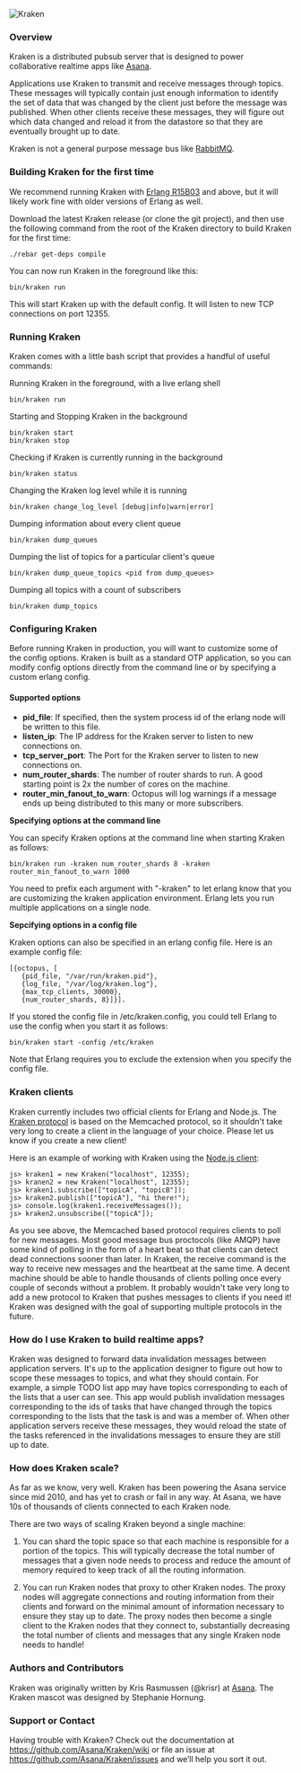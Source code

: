 ![Kraken](https://raw.github.com/Asana/kraken/master/images/kraken_128.png)

### Overview

Kraken is a distributed pubsub server that is designed to power collaborative realtime apps like [Asana](http://www.asana.com).

Applications use Kraken to transmit and receive messages through topics. These messages will typically contain just enough information
to identify the set of data that was changed by the client just before the message was published. When other clients
receive these messages, they will figure out which data changed and reload it from the datastore so that they are eventually brought up to date.

Kraken is not a general purpose message bus like [RabbitMQ](http://www.rabbitmq.com/).

### Building Kraken for the first time

We recommend running Kraken with [Erlang R15B03](http://www.erlang.org/download.html) and above, but it will likely work fine with older versions of Erlang as well.

Download the latest Kraken release (or clone the git project), and then use the following command from the root of the Kraken directory to build Kraken for the first time:

    ./rebar get-deps compile

You can now run Kraken in the foreground like this:

    bin/kraken run

This will start Kraken up with the default config. It will listen to new TCP connections on port 12355.

### Running Kraken

Kraken comes with a little bash script that provides a handful of useful commands:

Running Kraken in the foreground, with a live erlang shell

    bin/kraken run

Starting and Stopping Kraken in the background

    bin/kraken start
    bin/kraken stop

Checking if Kraken is currently running in the background

    bin/kraken status

Changing the Kraken log level while it is running

    bin/kraken change_log_level [debug|info|warn|error]

Dumping information about every client queue

    bin/kraken dump_queues

Dumping the list of topics for a particular client's queue

    bin/kraken dump_queue_topics <pid from dump_queues>

Dumping all topics with a count of subscribers

    bin/kraken dump_topics

### Configuring Kraken

Before running Kraken in production, you will want to customize some of the config options. Kraken is built as a standard OTP application, so you can modify config options directly from the command line or by specifying a custom erlang config.

#### Supported options

* **pid_file**: If specified, then the system process id of the erlang node will be written to this file.
* **listen_ip**: The IP address for the Kraken server to listen to new connections on.
* **tcp_server_port**: The Port for the Kraken server to listen to new connections on.
* **num_router_shards**: The number of router shards to run. A good starting point is 2x the number of cores on the machine.
* **router_min_fanout_to_warn**: Octopus will log warnings if a message ends up being distributed to this many or more subscribers.

**Specifying options at the command line**

You can specify Kraken options at the command line when starting Kraken as follows:

    bin/kraken run -kraken num_router_shards 8 -kraken router_min_fanout_to_warn 1000

You need to prefix each argument with "-kraken" to let erlang know that you are customizing the kraken application environment. Erlang lets you run multiple applications on a single node.

**Sepcifying options in a config file**

Kraken options can also be specified in an erlang config file. Here is an example config file:

    [{octopus, [
       {pid_file, "/var/run/kraken.pid"},
       {log_file, "/var/log/kraken.log"},
       {max_tcp_clients, 30000},
       {num_router_shards, 8}]}].

If you stored the config file in /etc/kraken.config, you could tell Erlang to use the config when you start it as follows:

    bin/kraken start -config /etc/kraken

Note that Erlang requires you to exclude the extension when you specify the config file.

### Kraken clients

Kraken currently includes two official clients for Erlang and Node.js. The [Kraken protocol](https://github.com/Asana/Kraken/blob/master/src/kraken_memcached.erl) is based on the Memcached protocol, so it shouldn't take very long to create a client in the language of your choice. Please let us know if you create a new client!

Here is an example of working with Kraken using the [Node.js client](https://github.com/Asana/kraken-node-client):

    js> kraken1 = new Kraken("localhost", 12355);
    js> kranen2 = new Kraken("localhost", 12355);
    js> kraken1.subscribe(["topicA", "topicB"]);
    js> kraken2.publish(["topicA"], "hi there!");
    js> console.log(kraken1.receiveMessages());
    js> kraken2.unsubscribe(["topicA"]);

As you see above, the Memcached based protocol requires clients to poll for new messages. Most good message bus proctocols (like AMQP) have some kind of polling in the form of a heart beat so that clients can detect dead connections sooner than later. In Kraken, the receive command is the way to receive new messages and the heartbeat at the same time. A decent machine should be able to handle thousands of clients polling once every couple of seconds without a problem. It probably wouldn't take very long to add a new protocol to Kraken that pushes messages to clients if you need it! Kraken was designed with the goal of supporting multiple protocols in the future.

### How do I use Kraken to build realtime apps?

Kraken was designed to forward data invalidation messages between application servers. It's up to the application designer to figure out how to scope these messages to topics, and what they should contain. For example, a simple TODO list app may have topics corresponding to each of the lists that a user can see. This app would publish invalidation messages corresponding to the ids of tasks that have changed through the topics corresponding to the lists that the task is and was a member of. When other application servers receive these messages, they would reload the state of the tasks referenced in the invalidations messages to ensure they are still up to date.

### How does Kraken scale?

As far as we know, very well. Kraken has been powering the Asana service since mid 2010, and has yet to crash or fail in any way. At Asana, we have 10s of thousands of clients connected to each Kraken node.

There are two ways of scaling Kraken beyond a single machine:

1. You can shard the topic space so that each machine is responsible for a portion of the topics. This will typically decrease the total number of messages that a given node needs to process and reduce the amount of memory required to keep track of all the routing information.

2. You can run Kraken nodes that proxy to other Kraken nodes. The proxy nodes will aggregate connections and routing information from their clients and forward on the minimal amount of information necessary to ensure they stay up to date. The proxy nodes then become a single client to the Kraken nodes that they connect to, substantially decreasing the total number of clients and messages that any single Kraken node needs to handle!

### Authors and Contributors

Kraken was originally written by Kris Rasmussen (@krisr) at [Asana](http://www.asana.com/jobs). The Kraken mascot was designed by Stephanie Hornung.

### Support or Contact
Having trouble with Kraken? Check out the documentation at https://github.com/Asana/Kraken/wiki or file an issue at https://github.com/Asana/Kraken/issues and we’ll help you sort it out.
